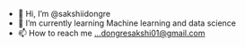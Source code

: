 - 👋 Hi, I’m @sakshiidongre
- 🌱 I’m currently learning Machine learning and data science
- 📫 How to reach me ...dongresakshi01@gmail.com

<!---
sakshiidongre/sakshiidongre is a ✨ special ✨ repository because its `README.md` (this file) appears on your GitHub profile.
You can click the Preview link to take a look at your changes.
--->
